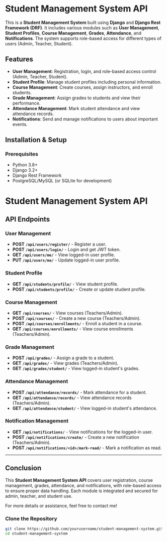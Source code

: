 # Student Management System API

This is a **Student Management System** built using **Django** and **Django Rest Framework (DRF)**. It includes various modules such as **User Management**, **Student Profiles**, **Course Management**, **Grades**, **Attendance**, and **Notifications**. The system supports role-based access for different types of users (Admin, Teacher, Student).

## Features

- **User Management**: Registration, login, and role-based access control (Admin, Teacher, Student).
- **Student Profile**: Manage student profiles including personal information.
- **Course Management**: Create courses, assign instructors, and enroll students.
- **Grade Management**: Assign grades to students and view their performance.
- **Attendance Management**: Mark student attendance and view attendance records.
- **Notifications**: Send and manage notifications to users about important events.

## Installation & Setup

### Prerequisites
- Python 3.8+
- Django 3.2+
- Django Rest Framework
- PostgreSQL/MySQL (or SQLite for development)







# Student Management System API

## API Endpoints

### User Management
- **POST `/api/users/register/`** - Register a user.
- **POST `/api/users/login/`** - Login and get JWT token.
- **GET `/api/users/me/`** - View logged-in user profile.
- **PUT `/api/users/me/`** - Update logged-in user profile.

### Student Profile
- **GET `/api/students/profile/`** - View student profile.
- **POST `/api/students/profile/`** - Create or update student profile.

### Course Management
- **GET `/api/courses/`** - View courses (Teachers/Admin).
- **POST `/api/courses/`** - Create a new course (Teachers/Admin).
- **POST `/api/courses/enrollments/`** - Enroll a student in a course.
- **GET `/api/courses/enrollments/`** - View course enrollments (Teachers/Admin).

### Grade Management
- **POST `/api/grades/`** - Assign a grade to a student.
- **GET `/api/grades/`** - View grades (Teachers/Admin).
- **GET `/api/grades/student/`** - View logged-in student's grades.

### Attendance Management
- **POST `/api/attendance/records/`** - Mark attendance for a student.
- **GET `/api/attendance/records/`** - View attendance records (Teachers/Admin).
- **GET `/api/attendance/student/`** - View logged-in student's attendance.

### Notification Management
- **GET `/api/notifications/`** - View notifications for the logged-in user.
- **POST `/api/notifications/create/`** - Create a new notification (Teachers/Admin).
- **POST `/api/notifications/<id>/mark-read/`** - Mark a notification as read.

---

## Conclusion

This **Student Management System API** covers user registration, course management, grades, attendance, and notifications, with role-based access to ensure proper data handling. Each module is integrated and secured for admin, teacher, and student use.

For more details or assistance, feel free to contact me!








### Clone the Repository

```bash
git clone https://github.com/yourusername/student-management-system.git
cd student-management-system




